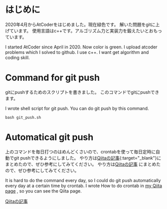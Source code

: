 # はじめに
2020年4月からAtCoderをはじめました。現在緑色です。
解いた問題をgitに上げています。
使用言語はc++です。アルゴリズム力と実装力を鍛えたいとおもっています。

I started AtCoder since April in 2020.
Now color is green.
I upload atcoder problems which I solved to github.
I use c++. I want get algorithm and coding skill.

# Command for git push
gitにpushするためのスクリプトを書きました。
このコマンドでgitにpushできます。

I wrote shell script for git push.
You can do git push by this command.

```Shell:
bash git_push.sh
```

# Automatical git push 
上のコマンドを毎日打つのはめんどくさいので、crontabを使って毎日定時に自動でgit pushできるようにしました。
やり方は[Qiitaの記事](https://qiita.com/nono19972020/items/563b2529be83576323e3){:target="_blank"}にまとめたので、ぜひ参考にしてみてください。
やり方は<a href="https://qiita.com/nono19972020/items/563b2529be83576323e3" target="_blank">Qiitaの記事</a> にまとめたので、ぜひ参考にしてみてください。

It is hard to do the command every day, so I could do git push automatically every day at a certain time by crontab. I wrote How to do crontab in <a href="https://qiita.com/nono19972020/items/563b2529be83576323e3" target="_blank">my Qiita page</a> , so you can see the Qiita page.


<a href="https://qiita.com/nono19972020/items/563b2529be83576323e3" target="_blank">Qiitaの記事</a> 
